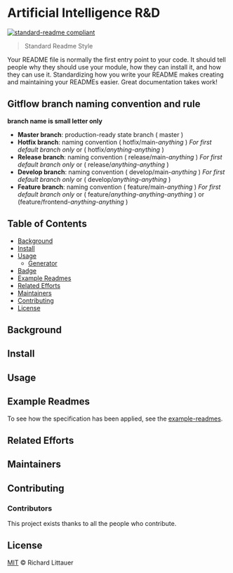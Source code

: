# Artificial Intelligence R&D

[![standard-readme compliant](https://img.shields.io/badge/readme%20style-standard-brightgreen.svg?style=flat-square)](https://github.com/RichardLitt/standard-readme)

> Standard Readme Style

Your README file is normally the first entry point to your code. It should tell people why they should use your module, how they can install it, and how they can use it. Standardizing how you write your README makes creating and maintaining your READMEs easier. Great documentation takes work!

## Gitflow branch naming convention and rule

**branch name is small letter only**
- **Master branch**: production-ready state branch ( master )
- **Hotfix branch**: naming convention ( hotfix/main-*anything* ) *For first default branch only* or ( hotfix/*anything*-*anything* )
- **Release branch**: naming convention ( release/main-*anything* ) *For first default branch only* or ( release/*anything*-*anything* )
- **Develop branch**: naming convention ( develop/main-*anything* ) *For first default branch only* or ( develop/*anything*-*anything* )
- **Feature branch**: naming convention ( feature/main-*anything* ) *For first default branch only* or ( feature/*anything*-*anything*-*anything* ) or (feature/frontend-*anything*-*anything* )

## Table of Contents

- [Background](#background)
- [Install](#install)
- [Usage](#usage)
	- [Generator](#generator)
- [Badge](#badge)
- [Example Readmes](#example-readmes)
- [Related Efforts](#related-efforts)
- [Maintainers](#maintainers)
- [Contributing](#contributing)
- [License](#license)

## Background

## Install

## Usage

## Example Readmes

To see how the specification has been applied, see the [example-readmes](example-readmes/).

## Related Efforts


## Maintainers

## Contributing

### Contributors

This project exists thanks to all the people who contribute. 

## License

[MIT](LICENSE) © Richard Littauer
